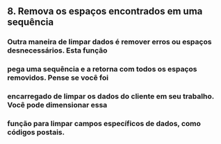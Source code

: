 ## 8. Remova os espaços encontrados em uma sequência

### Outra maneira de limpar dados é remover erros ou espaços desnecessários. Esta função
### pega uma sequência e a retorna com todos os espaços removidos. Pense se você foi
### encarregado de limpar os dados do cliente em seu trabalho. Você pode dimensionar essa
### função para limpar campos específicos de dados, como códigos postais.